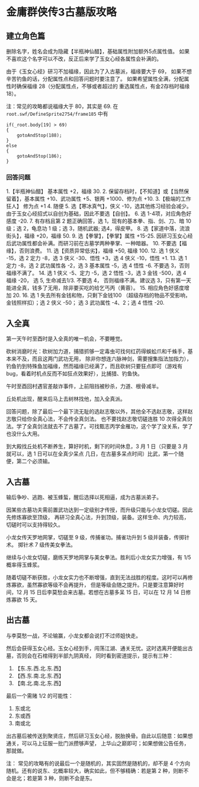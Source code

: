 # 金庸群侠传3古墓版攻略

建立角色篇
-----------

删除名字，姓名会成为隐藏【半瓶神仙醋】，基础属性附加额外5点属性值。
如果不喜欢这个名字可以不改，反正后来学了玉女心经各属性会补满的。

由于《玉女心经》研习不加福缘，因此为了入古墓派，福缘要大于 69，
如果不想辛苦钓鱼的话，分配属性点和回答问题时要注意了。
如果希望属性全满，分配属性时确保福缘 28（分配属性点，不够或者超过的
重选属性点，有金2存档时福缘 18）。

注：常见的攻略都说福缘大于 80，其实是 69.
在 `root.swf/DefineSprite2754/frame185` 中有

```
if(_root.body[19] > 69)
{
    gotoAndStop(188);
}
else
{
    gotoAndStop(186);
}
```

### 回答问题

1.【半瓶神仙醋】 基本属性 +2，福缘 30.
2. 保留存档时，【不知道】或【当然保留着】，基本属性 +10、武功属性 +5、银两 +1000、修为点 +10.
3.【极端的工作狂人】 修为点 +1
4. 随便
5. 选【寒冰真气】，侠义 -10，选其他练习经验会减少。由于玉女心经招式以自创为基础，因此不要选【自创】。
6. 选 1-4项，对应角色好感度 -20.
7. 有存档且第 2 题正确回答，选 1，现有的基本拳、指、剑、刀、暗 10 级；选 2，龟息功 1 级；选 3，随机武器;
   选4，得皮甲。
8. 选【家道中落，流浪街头】，福缘 +20，福缘 50.
9. 选【拳掌】，【拳掌】属性 +15-25. 因研习玉女心经后武功属性都会补满。而研习前在古墓学两种拳掌、一种暗器。
10. 不要选【福缘】，否则浪费。
11. 选【资质异常低劣】，福缘 +50, 福缘 100.
12. 选 1 侠义 -15，选 2 定力 -8，选 3 侠义 -30、悟性 +3，选 4 侠义 -10，悟性 +1.
13. 选 1 定力 -8，选 2 武功属性各 -2，选 3 基本属性 -5，选 4 悟性 -6. 不要选 3，否则福缘不满了。
14. 选 1 侠义 -5、定力 -5，选 2 悟性 -3，选 3 金钱 -500，选 4 福缘 -20， 选 5, 生命减去1/3.
    不要选 4， 否则福缘不满。建议选 3，只有第一天能进全真，钱多了无用，除非要买吃的给乞丐丙（黄蓉）。
15. 相应角色好感度增加 20.
16. 选 1 失去所有金钱和物，只剩下金钱100 （超级存档的物品不受影响，金钱照样扣）；选 2 侠义 -50；
    选 3 武功属性 -4、2；选 4 悟性 -20.

入全真
-------

第一天午时至酉时是入全真的唯一机会，不要睡觉。

砍树消磨时光：砍树加力道，捕猎抓够一定毒虫可找何红药得蜈蚣爪和千蛛手，基本来不及，而且这两门武功无用，
除非你想连六脉神剑，需要搜集指法加指力），钓鱼钓到特殊鱼加福缘，然而福缘已经满了，而且砍树只要狂点即可（游戏有 bug，看着时机点反而不如狂点效果好），比捕猎、钓鱼快。

午时至酉回村遇官差敲诈事件，上前阻挡被秒杀，力道、根骨减半。

丘处机出现，醒来后马上去树林找他，加入全真派。

回答问题，除了最后一个最下流无耻的选赵志敬以外，其他全不选赵志敬，这样赵志敬只给你全真心法，不会传全真剑法。
也不要找赵志敬切磋连胜 10 次得全真剑法。学了全真剑法就去不了古墓了。可找甄志丙学金雁功，这个学了没关系，学了
也没什么大用。

到大殿找丘处机不断养生，算好时机，剩下的时间休息，3 月 1 日（只要是 3 月就可以，选 1 日可以在全真少呆点
几日，在古墓多呆点时间）比武，第一个随便，第二个必须输。

入古墓
------

输后争吵、逃跑、被玉蜂蜇，醒后选择以死相逼，成为古墓派弟子。

因某些古墓功夫需前置武功达到一定级别才传授，而升级只能与小龙女切磋。因此先修炼寡欲至顶级，
再研习全真心法，升到顶级，装备。这样生命、内力较高，切磋时可以支持得较久。

小龙女传天罗地网掌，切磋至 9 级，传捕雀功。捕雀功升到 5 级并装备，传掷针术。
掷针术 7 级传美女拳法。

继续与小龙女切磋，磨练天罗地网掌与美女拳法。胜利后小龙女实力增强，有 1/5 概率得玉蜂浆。

随着切磋不断获胜，小龙女实力也不断增强，直到无法战胜的程度。这时可以再修炼寡欲，虽然寡欲等级不会再提升，
但是等级会随之提升。只是要注意算好时间，12 月 15 日后李莫愁会来古墓。若想在古墓多呆 15 日，可以在 12 月
14 日修炼寡欲 15 天。

出古墓
-------

与李莫愁一战，不论输赢，小龙女都会说打不过师姐快走。

然后会获得玉女心经。玉女心经到手，闯荡江湖、通关无忧。这时选离开便能出古墓，否则会在石棺得到半部九阴真经，
同时看到密道提示，提示有三种：

1. 【东.东.西.北.东.西】
2. 【西.东.南.北.东.西】
3. 【南.北.南.北.东.西】

最后一个需赌 1/2 的可能性：

1. 东或北
2. 东或西
3. 南或北

出古墓后被传送到聚贤庄，然后研习玉女心经，脱胎换骨。自此以后随意：如果想通关，可以马上征服一批门派攒够声望，
上华山之巅即可；如果想做公告任务，那就做。

注： 常见的攻略有的说最后一个是随机的，其实固然是随机的，却不是 4 个方向随机。还有的说东、北概率较大，确实如此，但不够精确：若是第 2 种，则断不会是北；若是第 3 种，则断不会是东。
